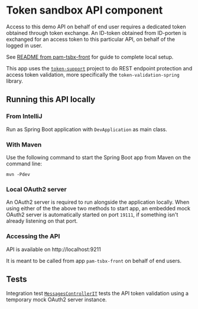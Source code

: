 # Token sandbox API component

Access to this demo API on behalf of end user requires a dedicated token
obtained through token exchange. An ID-token obtained from ID-porten is
exchanged for an access token to this particular API, on behalf of the logged in
user.

See [README from pam-tsbx-front][1] for guide to complete local setup.

This app uses the [`token-support`][2] project to do REST endpoint protection
and access token validation, more specifically the `token-validation-spring`
library.

[1]: https://github.com/navikt/pam-tsbx-front#running-locally
[2]: https://github.com/navikt/token-support#token-validation-spring

## Running this API locally

### From IntelliJ

Run as Spring Boot application with `DevApplication` as main class.

### With Maven

Use the following command to start the Spring Boot app from Maven on the command line:

    mvn -Pdev

### Local OAuth2 server

An OAuth2 server is required to run alongside the application locally. When
using either of the the above two methods to start app, an embedded mock OAuth2
server is automatically started on port `19111`, if something isn't already
listening on that port.

### Accessing the API

API is available on http://localhost:9211

It is meant to be called from app `pam-tsbx-front` on behalf of end users.

## Tests

Integration test [`MessagesControllerIT`][3] tests the API token validation
using a temporary mock OAuth2 server instance.

[3]: src/test/java/no/nav/arbeid/tsbx/messages/MessagesControllerIT.java
